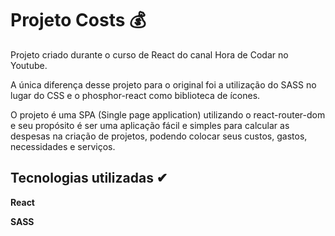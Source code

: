 # Projeto Costs 💰

Projeto criado durante o curso de React do canal Hora de Codar no Youtube.

A única diferença desse projeto para o original foi a utilização do SASS no lugar do CSS e o phosphor-react como biblioteca de ícones.

O projeto é uma SPA (Single page application) utilizando o react-router-dom e seu propósito é ser uma aplicação fácil e simples para calcular as despesas na criação de projetos, podendo colocar seus custos, gastos, necessidades e serviços.

## Tecnologias utilizadas ✔

**React**

**SASS**
